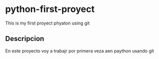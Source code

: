 # python-first-proyect

This is my first proyect phyaton using git

## Descripcion 

En  este proyecto voy a trabajr por primera veza aen paython usando git
